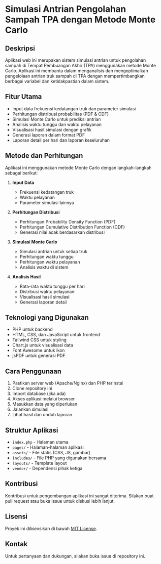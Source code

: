 # Simulasi Antrian Pengolahan Sampah TPA dengan Metode Monte Carlo

## Deskripsi
Aplikasi web ini merupakan sistem simulasi antrian untuk pengolahan sampah di Tempat Pembuangan Akhir (TPA) menggunakan metode Monte Carlo. Aplikasi ini membantu dalam menganalisis dan mengoptimalkan pengelolaan antrian truk sampah di TPA dengan mempertimbangkan berbagai variabel dan ketidakpastian dalam sistem.

## Fitur Utama
- Input data frekuensi kedatangan truk dan parameter simulasi
- Perhitungan distribusi probabilitas (PDF & CDF)
- Simulasi Monte Carlo untuk prediksi antrian
- Analisis waktu tunggu dan waktu pelayanan
- Visualisasi hasil simulasi dengan grafik
- Generasi laporan dalam format PDF
- Laporan detail per hari dan laporan keseluruhan

## Metode dan Perhitungan
Aplikasi ini menggunakan metode Monte Carlo dengan langkah-langkah sebagai berikut:

1. **Input Data**
   - Frekuensi kedatangan truk
   - Waktu pelayanan
   - Parameter simulasi lainnya

2. **Perhitungan Distribusi**
   - Perhitungan Probability Density Function (PDF)
   - Perhitungan Cumulative Distribution Function (CDF)
   - Generasi nilai acak berdasarkan distribusi

3. **Simulasi Monte Carlo**
   - Simulasi antrian untuk setiap truk
   - Perhitungan waktu tunggu
   - Perhitungan waktu pelayanan
   - Analisis waktu di sistem

4. **Analisis Hasil**
   - Rata-rata waktu tunggu per hari
   - Distribusi waktu pelayanan
   - Visualisasi hasil simulasi
   - Generasi laporan detail

## Teknologi yang Digunakan
- PHP untuk backend
- HTML, CSS, dan JavaScript untuk frontend
- Tailwind CSS untuk styling
- Chart.js untuk visualisasi data
- Font Awesome untuk ikon
- jsPDF untuk generasi PDF

## Cara Penggunaan
1. Pastikan server web (Apache/Nginx) dan PHP terinstal
2. Clone repository ini
3. Import database (jika ada)
4. Akses aplikasi melalui browser
5. Masukkan data yang diperlukan
6. Jalankan simulasi
7. Lihat hasil dan unduh laporan

## Struktur Aplikasi
- `index.php` - Halaman utama
- `pages/` - Halaman-halaman aplikasi
- `assets/` - File statis (CSS, JS, gambar)
- `includes/` - File PHP yang digunakan bersama
- `layouts/` - Template layout
- `vendor/` - Dependensi pihak ketiga

## Kontribusi
Kontribusi untuk pengembangan aplikasi ini sangat diterima. Silakan buat pull request atau buka issue untuk diskusi lebih lanjut.

## Lisensi
Proyek ini dilisensikan di bawah [MIT License](LICENSE).

## Kontak
Untuk pertanyaan dan dukungan, silakan buka issue di repository ini. 